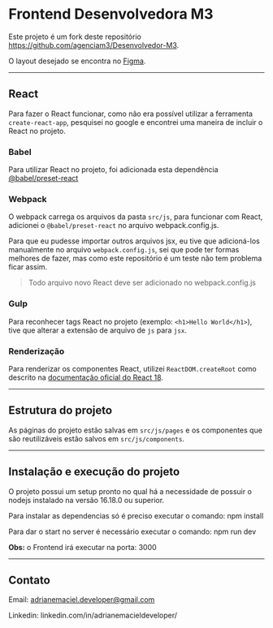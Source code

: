 # Frontend Desenvolvedora M3

Este projeto é um fork deste repositório https://github.com/agenciam3/Desenvolvedor-M3.

O layout desejado se encontra no [Figma](https://www.figma.com/file/hPfcV6VClVfkHCtje9997Q/Desafio-m3?node-id=0%3A1).

---

## React

Para fazer o React funcionar, como não era possível utilizar a ferramenta `create-react-app`, pesquisei no google e encontrei uma maneira de incluir o React no projeto.

### Babel

Para utilizar React no projeto, foi adicionada esta dependência [@babel/preset-react](https://babeljs.io/docs/en/babel-preset-react)

### Webpack

O webpack carrega os arquivos da pasta `src/js`, para funcionar com React, adicionei o `@babel/preset-react` no arquivo webpack.config.js.

Para que eu pudesse importar outros arquivos jsx, eu tive que adicioná-los manualmente no arquivo `webpack.config.js`, sei que pode ter formas melhores de fazer, mas como este repositório é um teste não tem problema ficar assim.

> Todo arquivo novo React deve ser adicionado no webpack.config.js

### Gulp

Para reconhecer tags React no projeto (exemplo: `<h1>Hello World</h1>`), tive que alterar a extensão de arquivo de `js` para `jsx`.

### Renderização

Para renderizar os componentes React, utilizei `ReactDOM.createRoot` como descrito na [documentação oficial do React 18](https://reactjs.org/blog/2022/03/08/react-18-upgrade-guide.html#updates-to-client-rendering-apis).

---

## Estrutura do projeto

As páginas do projeto estão salvas em `src/js/pages` e os componentes que são reutilizáveis estão salvos em `src/js/components`.

---

## Instalação e execução do projeto

O projeto possui um setup pronto no qual há a necessidade de possuir o nodejs instalado na versão 16.18.0 ou superior.

Para instalar as dependencias só é preciso executar o comando: npm install

Para dar o start no server é necessário executar o comando: npm run dev

<b>Obs:</b> o Frontend irá executar na porta: 3000

---

## Contato

Email: adrianemaciel.developer@gmail.com

Linkedin: linkedin.com/in/adrianemacieldeveloper/
